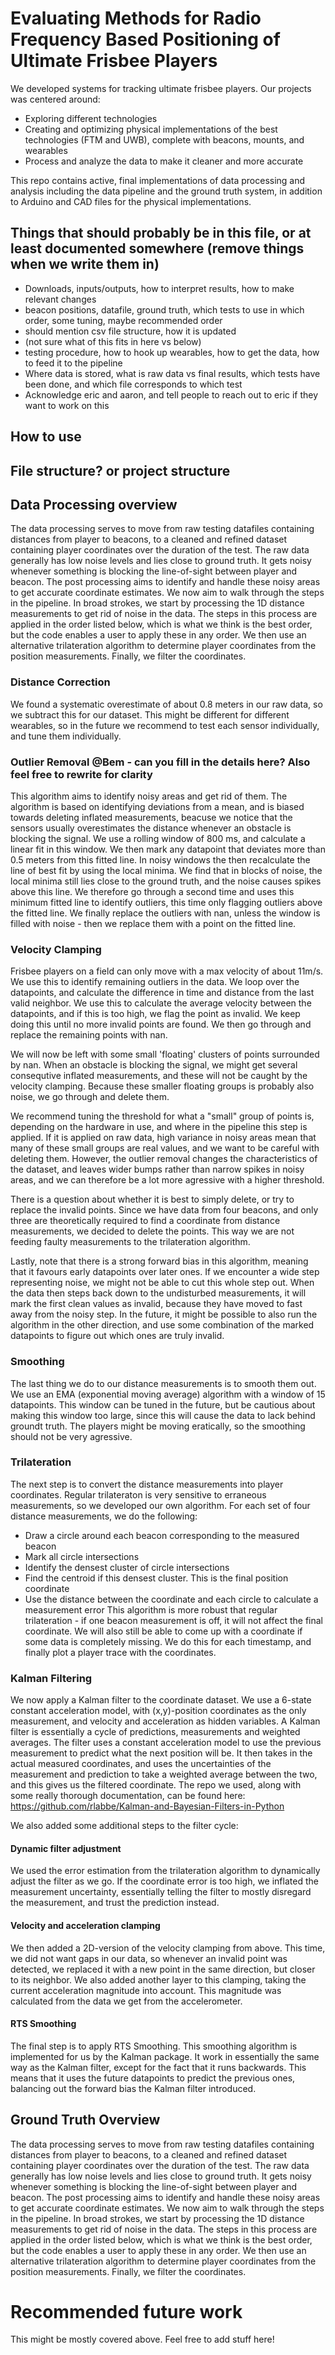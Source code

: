 # Evaluating Methods for Radio Frequency Based Positioning of Ultimate Frisbee Players
We developed systems for tracking ultimate frisbee players. Our projects was centered around:

- Exploring different technologies
- Creating and optimizing physical implementations of the best technologies (FTM and UWB), complete with beacons, mounts, and wearables
- Process and analyze the data to make it cleaner and more accurate


This repo contains active, final implementations of data processing and analysis including the data pipeline and the ground truth system, in addition to Arduino and CAD files for the physical implementations. 

## Things that should probably be in this file, or at least documented somewhere (remove things when we write them in)
- Downloads, inputs/outputs, how to interpret results, how to make relevant changes
- beacon positions, datafile, ground truth, which tests to use in which order, some tuning, maybe recommended order
- should mention csv file structure, how it is updated
- (not sure what of this fits in here vs below)
- testing procedure, how to hook up wearables, how to get the data, how to feed it to the pipeline
- Where data is stored, what is raw data vs final results, which tests have been done, and which file corresponds to which test
- Acknowledge eric and aaron, and tell people to reach out to eric if they want to work on this
  
## How to use
  

## File structure? or project structure

## Data Processing overview
The data processing serves to move from raw testing datafiles containing distances from player to beacons, to a cleaned and refined dataset containing player coordinates over the duration of the test. 
The raw data generally has low noise levels and lies close to ground truth. It gets noisy whenever something is blocking the line-of-sight between player and beacon. The post processing aims to identify and handle these noisy areas to get accurate coordinate estimates.
We now aim to walk through the steps in the pipeline. In broad strokes, we start by processing the 1D distance measurements to get rid of noise in the data. The steps in this process are applied in the order listed below, which is what we think is the best order, but the code enables a user to apply these in any order. We then use an alternative trilateration algorithm to determine player coordinates from the position measurements. Finally, we filter the coordinates.

### Distance Correction
We found a systematic overestimate of about 0.8 meters in our raw data, so we subtract this for our dataset. This might be different for different wearables, so in the future we recommend to test each sensor individually, and tune them individually.

### Outlier Removal @Bem - can you fill in the details here? Also feel free to rewrite for clarity
This algorithm aims to identify noisy areas and get rid of them. The algorithm is based on identifying deviations from a mean, and is biased towards deleting inflated measurements, beacuse we notice that the sensors usually overestimates the distance whenever an obstacle is blocking the signal.
We use a rolling window of 800 ms, and calculate a linear fit in this window. We then mark any datapoint that deviates more than 0.5 meters from this fitted line. In noisy windows the then recalculate the line of best fit by using the local minima. We find that in blocks of noise, the local minima still lies close to the ground truth, and the noise causes spikes above this line. We therefore go through a second time and uses this minimum fitted line to identify outliers, this time only flagging outliers above the fitted line. We finally replace the outliers with nan, unless the window is filled with noise - then we replace them with a point on the fitted line.

### Velocity Clamping
Frisbee players on a field can only move with a max velocity of about 11m/s. We use this to identify remaining outliers in the data. We loop over the datapoints, and calculate the difference in time and distance from the last valid neighbor. We use this to calculate the average velocity between the datapoints, and if this is too high, we flag the point as invalid. We keep doing this until no more invalid points are found. We then go through and replace the remaining points with nan.

We will now be left with some small 'floating' clusters of points surrounded by nan. When an obstacle is blocking the signal, we might get several consequtive inflated measurements, and these will not be caught by the velocity clamping. Because these smaller floating groups is probably also noise, we go through and delete them.

We recommend tuning the threshold for what a "small" group of points is, depending on the hardware in use, and where in the pipeline this step is applied. If it is applied on raw data, high variance in noisy areas mean that many of these small groups are real values, and we want to be careful with deleting them. However, the outlier removal changes the characteristics of the dataset, and leaves wider bumps rather than narrow spikes in noisy areas, and we can therefore be a lot more agressive with a higher threshold.

There is a question about whether it is best to simply delete, or try to replace the invalid points. Since we have data from four beacons, and only three are theoretically required to find a coordinate from distance measurements, we decided to delete the points. This way we are not feeding faulty measurements to the trilateration algorithm.  

Lastly, note that there is a strong forward bias in this algorithm, meaning that it favours early datapoints over later ones. If we encounter a wide step representing noise, we might not be able to cut this whole step out. When the data then steps back down to the undisturbed measurements, it will mark the first clean values as invalid, because they have moved to fast away from the noisy step. In the future, it might be possible to also run the algorithm in the other direction, and use some combination of the marked datapoints to figure out which ones are truly invalid.

### Smoothing
The last thing we do to our distance measurements is to smooth them out. We use an EMA (exponential moving average) algorithm with a window of 15 datapoints. This window can be tuned in the future, but be cautious about making this window too large, since this will cause the data to lack behind groundt truth. The players might be moving eratically, so the smoothing should not be very agressive.

### Trilateration
The next step is to convert the distance measurements into player coordinates. Regular trilateraton is very sensitive to erraneous measurements, so we developed our own algorithm. 
For each set of four distance measurements, we do the following:
- Draw a circle around each beacon corresponding to the measured beacon
- Mark all circle intersections
- Identify the densest cluster of circle intersections
- Find the centroid if this densest cluster. This is the final position coordinate
- Use the distance between the coordinate and each circle to calculate a measurement error
This algorithm is more robust that regular trilateration - if one beacon measurement is off, it will not affect the final coordinate. We will also still be able to come up with a coordinate if some data is completely missing.
We do this for each timestamp, and finally plot a player trace with the coordinates.

### Kalman Filtering
We now apply a Kalman filter to the coordinate dataset. We use a 6-state constant acceleration model, with (x,y)-position coordinates as the only measurement, and velocity and acceleration as hidden variables.
A Kalman filter is essentially a cycle of predictions, measurements and weighted averages. The filter uses a constant acceleration model to use the previous measurement to predict what the next position will be. It then takes in the actual measured coordinates, and uses the uncertainties of the measurement and prediction to take a weighted average between the two, and this gives us the filtered coordinate.
The repo we used, along with some really thorough documentation, can be found here: https://github.com/rlabbe/Kalman-and-Bayesian-Filters-in-Python

We also added some additional steps to the filter cycle:

#### Dynamic filter adjustment
We used the error estimation from the trilateration algorithm to dynamically adjust the filter as we go. If the coordinate error is too high, we inflated the measurement uncertainty, essentially telling the filter to mostly disregard the measurement, and trust the prediction instead.

#### Velocity and acceleration clamping
We then added a 2D-version of the velocity clamping from above. This time, we did not want gaps in our data, so whenever an invalid point was detected, we replaced it with a new point in the same direction, but closer to its neighbor. We also added another layer to this clamping, taking the current acceleration magnitude into account. This magnitude was calculated from the data we get from the accelerometer.

#### RTS Smoothing
The final step is to apply RTS Smoothing. This smoothing algorithm is implemented for us by the Kalman package. It work in essentially the same way as the Kalman filter, except for the fact that it runs backwards. This means that it uses the future datapoints to predict the previous ones, balancing out the forward bias the Kalman filter introduced.

## Ground Truth Overview
The data processing serves to move from raw testing datafiles containing distances from player to beacons, to a cleaned and refined dataset containing player coordinates over the duration of the test. 
The raw data generally has low noise levels and lies close to ground truth. It gets noisy whenever something is blocking the line-of-sight between player and beacon. The post processing aims to identify and handle these noisy areas to get accurate coordinate estimates.
We now aim to walk through the steps in the pipeline. In broad strokes, we start by processing the 1D distance measurements to get rid of noise in the data. The steps in this process are applied in the order listed below, which is what we think is the best order, but the code enables a user to apply these in any order. We then use an alternative trilateration algorithm to determine player coordinates from the position measurements. Finally, we filter the coordinates.


# Recommended future work
This might be mostly covered above. Feel free to add stuff here!
